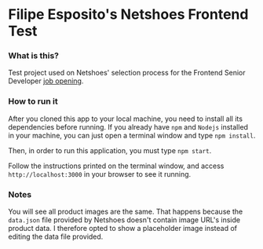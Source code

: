 # Filipe Esposito's Netshoes Frontend Test

### What is this?
Test project used on Netshoes' selection process for the Frontend Senior Developer [job opening](https://www.linkedin.com/jobs/view/483964032/).

### How to run it
After you cloned this app to your local machine, you need to install all its dependencies before running. If you already have `npm` and `Nodejs` installed in your machine, you can just open a terminal window and type ```npm install```.

Then, in order to run this application, you must type ```npm start```.

Follow the instructions printed on the terminal window, and access `http://localhost:3000` in your browser to see it running.

### Notes
You will see all product images are the same. That happens because the `data.json` file provided by Netshoes doesn't contain image URL's inside product data. I therefore opted to show a placeholder image instead of editing the data file provided.
